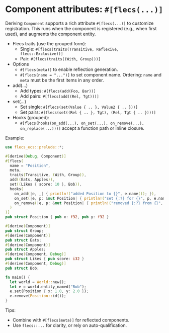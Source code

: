 # Component attributes: `#[flecs(...)]`

Deriving `Component` supports a rich attribute `#[flecs(...)]` to customize registration. This runs when the component is registered (e.g., when first used), and augments the component entity.

- Flecs traits (use the grouped form):
  - Single: `#[flecs(traits(Transitive, Reflexive, flecs::Exclusive))]`
  - Pair: `#[flecs(traits((With, Group)))]`
- Options
  - `#[flecs(meta)]` to enable reflection generation.
  - `#[flecs(name = "...")]` to set component name. 
  Ordering: `name` and `meta` must be the first items in any order.
- add(...)
  - Add types: `#[flecs(add(Foo, Bar))]`
  - Add pairs: `#[flecs(add((Rel, Tgt)))]`
- set(...)
  - Set single: `#[flecs(set(Value { .. }, Value2 { .. }))]`
  - Set pairs: `#[flecs(set((Rel { .. }, Tgt), (Rel, Tgt { .. })))]`
- Hooks (grouped):
  - `#[flecs(hooks(on_add(...), on_set(...), on_remove(...), on_replace(...)))]` accept a function path or inline closure.

Example:

```rust
use flecs_ecs::prelude::*;

#[derive(Debug, Component)]
#[flecs(
  name = "Position",
  meta,
  traits(Transitive, (With, Group)),
  add((Eats, Apples)),
  set((Likes { score: 10 }, Bob)),
  hooks(
    on_add(|e, _| { println!("added Position to {}", e.name()); }),
    on_set(|e, p: &mut Position| { println!("set {:?} for {}", p, e.name()); }),
    on_remove(|e, p: &mut Position| { println!("removed {:?} from {}", p, e.name()); })
  )
)]
pub struct Position { pub x: f32, pub y: f32 }

#[derive(Component)]
pub struct Group;
#[derive(Component)]
pub struct Eats;
#[derive(Component)]
pub struct Apples; 
#[derive(Component, Debug)]
pub struct Likes { pub score: i32 }
#[derive(Component, Debug)]
pub struct Bob;

fn main() {
  let world = World::new();
  let e = world.entity_named("Bob");
  e.set(Position { x: 1.0, y: 2.0 });
  e.remove(Position::id());
}
```

Tips:
- Combine with `#[flecs(meta)]` for reflected components.
- Use `flecs::...` for clarity, or rely on auto-qualification.
